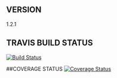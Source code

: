 ## VERSION
1.2.1

## TRAVIS BUILD STATUS
[![Build Status](https://travis-ci.org/mjrivera2/tarea2.svg?branch=deploy)](https://travis-ci.org/mjrivera2/tarea2)

##COVERAGE STATUS
[![Coverage Status](https://coveralls.io/repos/github/mjrivera2/tarea2/badge.svg?branch=deploy)](https://coveralls.io/github/mjrivera2/tarea2?branch=deploy)